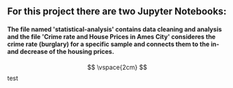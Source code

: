 
## For this project there are two Jupyter Notebooks: <br/>
#### The file named 'statistical-analysis' contains data cleaning and analysis and the file 'Crime rate and House Prices in Ames City' consideres the crime rate (burglary) for a specific sample and connects them to the in- and decrease of the housing prices.
$$ \vspace{2cm} $$ test
